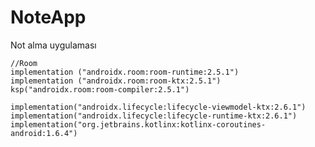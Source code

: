 # NoteApp
Not alma uygulaması

    //Room
    implementation ("androidx.room:room-runtime:2.5.1")
    implementation ("androidx.room:room-ktx:2.5.1")
    ksp("androidx.room:room-compiler:2.5.1")

    implementation("androidx.lifecycle:lifecycle-viewmodel-ktx:2.6.1")
    implementation("androidx.lifecycle:lifecycle-runtime-ktx:2.6.1")
    implementation("org.jetbrains.kotlinx:kotlinx-coroutines-android:1.6.4")
